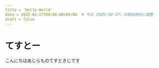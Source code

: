 ```yaml
---
title = 'Hello World'
date = 2025-02-27T00:00:00+09:00  # 今日（2025-02-27）の開始時刻に調整
draft = false
---
```

# てすとー
こんにちはあじらものてすときじです
